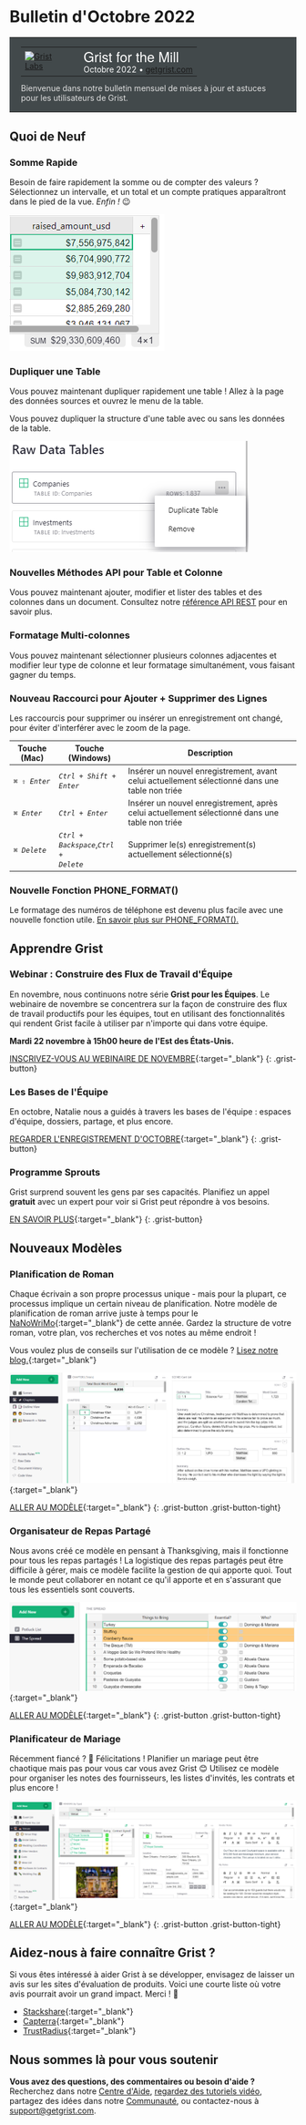 # Bulletin d'Octobre 2022

<style>
  /* restaurer certains défauts mal remplacés */
  .newsletter-header .table {
    background-color: initial;
    border: initial;
  }
  .newsletter-header .table > tbody > tr > td {
    padding: initial;
    border: initial;
    vertical-align: initial;
  }
  .newsletter-header img.header-img {
    padding: initial;
    max-width: initial;
    display: initial;
    padding: initial;
    line-height: initial;
    background-color: initial;
    border: initial;
    border-radius: initial;
    margin: initial;
  }

  /* copier les styles de la newsletter, avec un préfixe pour une spécificité suffisante */
  .newsletter-header .header {
    border: none;
    padding: 0;
    margin: 0;
  }
  .newsletter-header table > tbody > tr > td.header-image {
    width: 80px;
    padding-right: 16px;
  }
  .newsletter-header table > tbody > tr > td.header-text {
    background-color: #42494B;
    padding: 16px 20px;
  }
  .newsletter-header table.header-top {
    border: none;
    padding: 0;
    margin: 0;
    width: 100%;
  }
  .header-title {
    font-family: Helvetica Neue, Helvetica, Arial, sans-serif;
    font-size: 24px;
    line-height: 28px;
    color: #FFFFFF;
  }
  .header-month {
    color: #FFFFFF;
  }
  .header-welcome {
    margin-top: 12px;
    color: #FFFFFF;
  }
  .newsletter-summary {
    background-color: #e3fff5;
    margin: 0;
    padding: 10px;
  }
  .newsletter-summary-header {
    text-align: center;
    padding-bottom: 10px;
    border-bottom: 1px solid lightgrey;
  }
  .newsletter-summary ul {
    padding-left: 20px;
  }
  .newsletter-summary li {
    margin-bottom: 10px;
  }
  .newsletter-summary li p {
    margin: 0px
  }
</style>
<div class="newsletter-header">
<table class="header" cellpadding="0" cellspacing="0" border="0"><tr>
  <td class="header-text">
    <table class="header-top"><tr>
      <td class="header-image">
        <a href="https://www.getgrist.com">
          <img class="header-img" src="/images/newsletters/2020-10/pumpkin-logo.png" width="80" height="80" alt="Grist Labs" border="0">
        </a>
      </td>
      <td class="header-top-text">
        <div class="header-title">Grist for the Mill</div>
        <div class="header-month">Octobre 2022
          &#8226; <a href="https://www.getgrist.com/">getgrist.com</a></div>
      </td>
    </tr></table>
    <div class="header-welcome" style="color: #e0e0e0;">
      Bienvenue dans notre bulletin mensuel de mises à jour et astuces pour les utilisateurs de Grist.
    </div>
  </td>
</tr></table>
</div>

## Quoi de Neuf

### Somme Rapide

Besoin de faire rapidement la somme ou de compter des valeurs ? Sélectionnez un intervalle, et un total et un compte pratiques apparaîtront dans le pied de la vue. *Enfin !* 😉

![Somme Rapide](../images/newsletters/2022-10/quick-sum.png)

### Dupliquer une Table

Vous pouvez maintenant dupliquer rapidement une table ! Allez à la page des données sources et ouvrez le menu de la table.

Vous pouvez dupliquer la structure d'une table avec ou sans les données de la table.

![Dupliquer une Table](../images/newsletters/2022-10/duplicate-table.png)

### Nouvelles Méthodes API pour Table et Colonne

Vous pouvez maintenant ajouter, modifier et lister des tables et des colonnes dans un document. Consultez notre [référence API REST](../api.md) pour en savoir plus.

### Formatage Multi-colonnes

Vous pouvez maintenant sélectionner plusieurs colonnes adjacentes et modifier leur type de colonne et leur formatage simultanément, vous faisant gagner du temps.

### Nouveau Raccourci pour Ajouter + Supprimer des Lignes

Les raccourcis pour supprimer ou insérer un enregistrement ont changé, pour éviter d'interférer avec le zoom de la page.

| Touche (Mac) | Touche (Windows) | Description | 
| - | - | - | 
| <code class="keys">*⌘* *⇧* *Enter*</code> | <code class="keys">*Ctrl* + *Shift* + *Enter*</code> | Insérer un nouvel enregistrement, avant celui actuellement sélectionné dans une table non triée |
| <code class="keys">*⌘* *Enter*</code> | <code class="keys">*Ctrl* + *Enter*</code> | Insérer un nouvel enregistrement, après celui actuellement sélectionné dans une table non triée |
| <code class="keys">*⌘* *Delete*</code> | <code class="keys">*Ctrl* + *Backspace*</code>,<code class="keys">*Ctrl* + *Delete*</code> | Supprimer le(s) enregistrement(s) actuellement sélectionné(s) |

### Nouvelle Fonction PHONE_FORMAT()

Le formatage des numéros de téléphone est devenu plus facile avec une nouvelle fonction utile. [En savoir plus sur PHONE_FORMAT().](../functions.md#phone_format)

## Apprendre Grist

### Webinar : Construire des Flux de Travail d'Équipe

En novembre, nous continuons notre série **Grist pour les Équipes**. Le webinaire de novembre se concentrera sur la façon de construire des flux de travail productifs pour les équipes, tout en utilisant des fonctionnalités qui rendent Grist facile à utiliser par n'importe qui dans votre équipe.

**Mardi 22 novembre à 15h00 heure de l'Est des États-Unis.**

[INSCRIVEZ-VOUS AU WEBINAIRE DE NOVEMBRE](https://www.getgrist.com/learn-grist-webinar/){:target="\_blank"}
{: .grist-button}

### Les Bases de l'Équipe

En octobre, Natalie nous a guidés à travers les bases de l'équipe : espaces d'équipe, dossiers, partage, et plus encore.

[REGARDER L'ENREGISTREMENT D'OCTOBRE](https://www.youtube.com/watch?v=0EK-TKz_apo){:target="\_blank"}
{: .grist-button}

### Programme Sprouts

Grist surprend souvent les gens par ses capacités. Planifiez un appel **gratuit** avec un expert pour voir si Grist peut répondre à vos besoins.

[EN SAVOIR PLUS](https://www.getgrist.com/sprouts-program/){:target="\_blank"}
{: .grist-button}

## Nouveaux Modèles

### Planification de Roman

Chaque écrivain a son propre processus unique - mais pour la plupart, ce processus implique un certain niveau de planification. Notre modèle de planification de roman arrive juste à temps pour le [NaNoWriMo](https://nanowrimo.org/){:target="\_blank"} de cette année. Gardez la structure de votre roman, votre plan, vos recherches et vos notes au même endroit !

Vous voulez plus de conseils sur l'utilisation de ce modèle ? [Lisez notre blog.](https://www.getgrist.com/blog/a-powerful-novel-planning-template-by-grist/){:target="\_blank"}

[![Planification de Roman](../images/newsletters/2022-10/novel-planning.png)](https://templates.getgrist.com/sfCNkrvGLK1j/Novel-Planning/){:target="\_blank"}

[ALLER AU MODÈLE](https://templates.getgrist.com/sfCNkrvGLK1j/Novel-Planning/){:target="\_blank"}
{: .grist-button .grist-button-tight}

### Organisateur de Repas Partagé

Nous avons créé ce modèle en pensant à Thanksgiving, mais il fonctionne pour tous les repas partagés ! La logistique des repas partagés peut être difficile à gérer, mais ce modèle facilite la gestion de qui apporte quoi. Tout le monde peut collaborer en notant ce qu'il apporte et en s'assurant que tous les essentiels sont couverts.

[![Organisateur de Repas Partagé](../images/newsletters/2022-10/potluck-organizer.png)](https://templates.getgrist.com/bnWySBocgpze/Thanksgiving-Potluck-Organizer){:target="\_blank"}

[ALLER AU MODÈLE](https://templates.getgrist.com/bnWySBocgpze/Thanksgiving-Potluck-Organizer){:target="\_blank"}
{: .grist-button .grist-button-tight}

### Planificateur de Mariage

Récemment fiancé ? 💍 Félicitations ! Planifier un mariage peut être chaotique mais pas pour vous car vous avez Grist 😊 Utilisez ce modèle pour organiser les notes des fournisseurs, les listes d'invités, les contrats et plus encore !

[![Planificateur de Mariage](../images/newsletters/2022-10/wedding-planner.png)](https://templates.getgrist.com/mNp9G2bZ1uaE/Wedding-Planner){:target="\_blank"}

[ALLER AU MODÈLE](https://templates.getgrist.com/mNp9G2bZ1uaE/Wedding-Planner){:target="\_blank"}
{: .grist-button .grist-button-tight}

## Aidez-nous à faire connaître Grist ?
Si vous êtes intéressé à aider Grist à se développer, envisagez de laisser un avis sur les sites d'évaluation de produits. Voici une courte liste où votre avis pourrait avoir un grand impact. Merci ! 🙏

* [Stackshare](https://stackshare.io/getgrist){:target="\_blank"}
* [Capterra](https://www.capterra.com/p/232821/Grist/){:target="\_blank"}
* [TrustRadius](https://www.trustradius.com/products/grist/){:target="\_blank"}

## Nous sommes là pour vous soutenir

**Vous avez des questions, des commentaires ou besoin d'aide ?** Recherchez dans notre [Centre d'Aide](../index.md), [regardez des tutoriels vidéo](https://www.youtube.com/channel/UCx0ioQrrC-bIrkmZ7ZULr0g/playlists), partagez des idées dans notre [Communauté](https://community.getgrist.com), ou contactez-nous à <support@getgrist.com>.